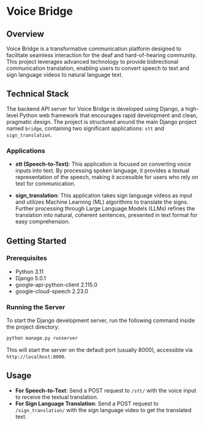 
# Voice Bridge

## Overview
Voice Bridge is a transformative communication platform designed to facilitate seamless interaction for the deaf and hard-of-hearing community. This project leverages advanced technology to provide bidirectional communication translation, enabling users to convert speech to text and sign language videos to natural language text.

## Technical Stack
The backend API server for Voice Bridge is developed using Django, a high-level Python web framework that encourages rapid development and clean, pragmatic design. The project is structured around the main Django project named `bridge`, containing two significant applications: `stt` and `sign_translation`.

### Applications
- **stt (Speech-to-Text)**: This application is focused on converting voice inputs into text. By processing spoken language, it provides a textual representation of the speech, making it accessible for users who rely on text for communication.

- **sign_translation**: This application takes sign language videos as input and utilizes Machine Learning (ML) algorithms to translate the signs. Further processing through Large Language Models (LLMs) refines the translation into natural, coherent sentences, presented in text format for easy comprehension.

## Getting Started

### Prerequisites
- Python 3.11
- Django 5.0.1
- google-api-python-client 2.115.0
- google-cloud-speech 2.23.0

### Running the Server
To start the Django development server, run the following command inside the project directory:
```bash
python manage.py runserver
```
This will start the server on the default port (usually 8000), accessible via `http://localhost:8000`.

## Usage
- **For Speech-to-Text**: Send a POST request to `/stt/` with the voice input to receive the textual translation.
- **For Sign Language Translation**: Send a POST request to `/sign_translation/` with the sign language video to get the translated text.
